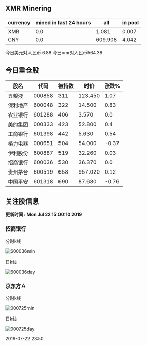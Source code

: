 ## XMR Minering

|currency|mined in last 24 hours|all|in pool|
|---|---|---|---|
|XMR|0.0|1.081|0.007|
|CNY|0.0|609.908|4.042|

今日美元对人民币 6.88	今日xmr对人民币564.38


## 今日重仓股 

|股名|代码|被持数|时价|涨跌%|
|---|---|---|---|---|
|五粮液|000858|311|123.450|1.07|
|保利地产|600048|322|14.500|0.83|
|农业银行|601288|406|3.570|0.0|
|美的集团|000333|423|52.800|0.4|
|工商银行|601398|442|5.630|0.54|
|格力电器|000651|504|54.000|-0.37|
|伊利股份|600887|519|32.260|0.03|
|招商银行|600036|530|36.370|0.0|
|贵州茅台|600519|658|957.020|0.12|
|中国平安|601318|690|87.680|-0.76|

## 关注股信息
**更新时间 : Mon Jul 22 15:00:10 2019**
### 招商银行 
分时k线

![600036min](http://image.sinajs.cn/newchart/min/n/sh600036.gif)

日k线

![600036day](http://image.sinajs.cn/newchart/daily/n/sh600036.gif)

### 京东方Ａ 
分时k线

![000725min](http://image.sinajs.cn/newchart/min/n/sz000725.gif)

日k线

![000725day](http://image.sinajs.cn/newchart/daily/n/sz000725.gif)

2019-07-22 23:50